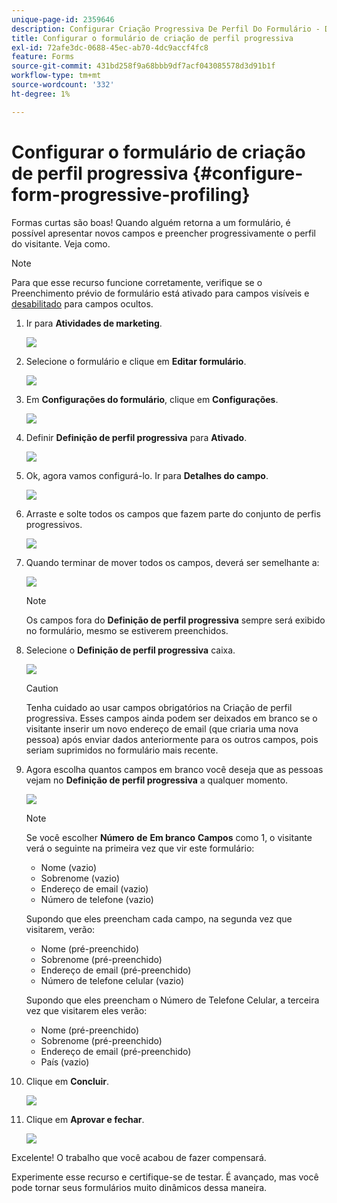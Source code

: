 ```yaml
---
unique-page-id: 2359646
description: Configurar Criação Progressiva De Perfil Do Formulário - Documentação Do Marketo - Documentação Do Produto
title: Configurar o formulário de criação de perfil progressiva
exl-id: 72afe3dc-0688-45ec-ab70-4dc9accf4fc8
feature: Forms
source-git-commit: 431bd258f9a68bbb9df7acf043085578d3d91b1f
workflow-type: tm+mt
source-wordcount: '332'
ht-degree: 1%

---
```


# Configurar o formulário de criação de perfil progressiva {#configure-form-progressive-profiling}

Formas curtas são boas! Quando alguém retorna a um formulário, é possível apresentar novos campos e preencher progressivamente o perfil do visitante. Veja como.

>[!NOTE]
>
>Para que esse recurso funcione corretamente, verifique se o Preenchimento prévio de formulário está ativado para campos visíveis e [desabilitado](/help/marketo/product-docs/demand-generation/forms/form-fields/disable-pre-fill-for-a-form-field.md) para campos ocultos.

1. Ir para **Atividades de marketing**.

   ![](assets/ma-1.png)

1. Selecione o formulário e clique em **Editar formulário**.

   ![](assets/image2014-9-15-12-3a31-3a20.png)

1. Em **Configurações do formulário**, clique em **Configurações**.

   ![](assets/image2014-9-15-12-3a31-3a29.png)

1. Definir **Definição de perfil progressiva** para **Ativado**.

   ![](assets/image2014-9-15-12-3a31-3a47.png)

1. Ok, agora vamos configurá-lo. Ir para **Detalhes do campo**.

   ![](assets/image2014-9-15-12-3a31-3a55.png)

1. Arraste e solte todos os campos que fazem parte do conjunto de perfis progressivos.

   ![](assets/image2014-9-15-12-3a32-3a3.png)

1. Quando terminar de mover todos os campos, deverá ser semelhante a:

   ![](assets/image2014-9-15-12-3a32-3a12.png)

   >[!NOTE]
   >
   >Os campos fora do **Definição de perfil progressiva** sempre será exibido no formulário, mesmo se estiverem preenchidos.

1. Selecione o **Definição de perfil progressiva** caixa.

   ![](assets/image2014-9-15-12-3a32-3a19.png)

   >[!CAUTION]
   >
   >Tenha cuidado ao usar campos obrigatórios na Criação de perfil progressiva. Esses campos ainda podem ser deixados em branco se o visitante inserir um novo endereço de email (que criaria uma nova pessoa) após enviar dados anteriormente para os outros campos, pois seriam suprimidos no formulário mais recente.

1. Agora escolha quantos campos em branco você deseja que as pessoas vejam no **Definição de perfil progressiva** a qualquer momento.

   ![](assets/image2014-9-15-12-3a32-3a26.png)

   >[!NOTE]
   >
   >Se você escolher **Número** **de** **Em branco** **Campos** como 1, o visitante verá o seguinte na primeira vez que vir este formulário:
   >
   >* Nome (vazio)
   >* Sobrenome (vazio)
   >* Endereço de email (vazio)
   >* Número de telefone (vazio)
   >
   >Supondo que eles preencham cada campo, na segunda vez que visitarem, verão:
   >
   >* Nome (pré-preenchido)
   >* Sobrenome (pré-preenchido)
   >* Endereço de email (pré-preenchido)
   >* Número de telefone celular (vazio)
   >
   >Supondo que eles preencham o Número de Telefone Celular, a terceira vez que visitarem eles verão:
   >
   >* Nome (pré-preenchido)
   >* Sobrenome (pré-preenchido)
   >* Endereço de email (pré-preenchido)
   >* País (vazio)

1. Clique em **Concluir**.

   ![](assets/image2014-9-15-12-3a33-3a35.png)

1. Clique em **Aprovar e fechar**.

   ![](assets/image2014-9-15-12-3a33-3a45.png)

Excelente! O trabalho que você acabou de fazer compensará.

Experimente esse recurso e certifique-se de testar. É avançado, mas você pode tornar seus formulários muito dinâmicos dessa maneira.
